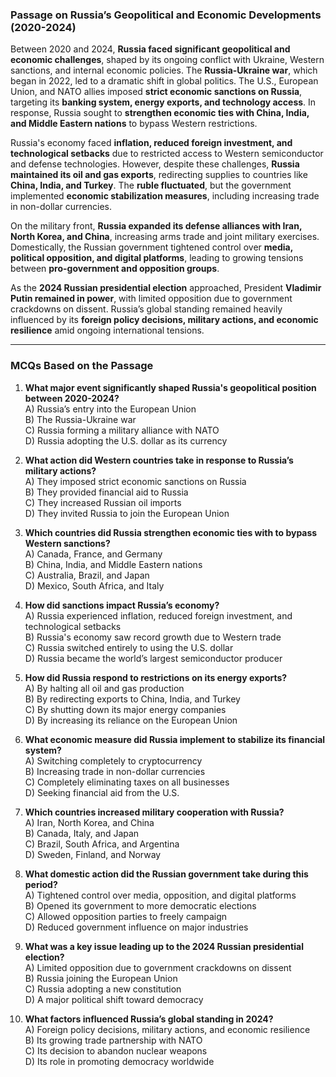 ### **Passage on Russia’s Geopolitical and Economic Developments (2020-2024)**      

Between 2020 and 2024, **Russia faced   significant     geopolitical and   economic  challenges**,    shaped by its ongoing conflict with Ukraine,  Western sanctions, and internal economic policies. The **Russia-Ukraine war**, which began in 2022, led     to a dramatic shift in global politics. The U.S., European  Union, and NATO allies  imposed **strict economic sanctions on Russia**, targeting its **banking system,  energy exports, and technology  access**. In response, Russia sought to **strengthen economic ties    with China, India, and Middle Eastern nations** to bypass Western restrictions.    

Russia's   economy faced **inflation, reduced     foreign investment, and technological setbacks** due to restricted  access to  Western semiconductor and defense technologies. However, despite these challenges, **Russia maintained its oil and gas exports**, redirecting supplies to  countries like **China, India, and Turkey**. The **ruble fluctuated**, but the government   implemented **economic stabilization measures**, including increasing trade in non-dollar currencies.  

On the military front, **Russia expanded its defense alliances with Iran,     North Korea, and China**, increasing arms  trade and joint military exercises. Domestically, the Russian government tightened control over **media, political  opposition, and digital platforms**, leading to     growing tensions between **pro-government and opposition groups**.  

As the **2024 Russian presidential election** approached, President **Vladimir Putin remained in power**, with limited opposition due to government crackdowns on dissent. Russia’s global standing remained heavily influenced by its **foreign policy decisions, military actions, and economic resilience** amid ongoing international tensions.  

---  

### **MCQs Based on the Passage**  

1. **What major event significantly shaped Russia's geopolitical position between 2020-2024?**  
   A) Russia’s entry into the European Union  
   B) The Russia-Ukraine war  
   C) Russia forming a military alliance with NATO  
   D) Russia adopting the U.S. dollar as its currency  

2. **What action did Western countries take in response to Russia’s military actions?**  
   A) They imposed strict economic sanctions on Russia  
   B) They provided financial aid to Russia  
   C) They increased Russian oil imports  
   D) They invited Russia to join the European Union  

3. **Which countries did Russia strengthen economic ties with to bypass Western sanctions?**  
   A) Canada, France, and Germany  
   B) China, India, and Middle Eastern nations  
   C) Australia, Brazil, and Japan  
   D) Mexico, South Africa, and Italy  

4. **How did sanctions impact Russia’s economy?**  
   A) Russia experienced inflation, reduced foreign investment, and technological setbacks  
   B) Russia's economy saw record growth due to Western trade  
   C) Russia switched entirely to using the U.S. dollar  
   D) Russia became the world’s largest semiconductor producer  

5. **How did Russia respond to restrictions on its energy exports?**  
   A) By halting all oil and gas production  
   B) By redirecting exports to China, India, and Turkey  
   C) By shutting down its major energy companies  
   D) By increasing its reliance on the European Union  

6. **What economic measure did Russia implement to stabilize its financial system?**  
   A) Switching completely to cryptocurrency  
   B) Increasing trade in non-dollar currencies  
   C) Completely eliminating taxes on all businesses  
   D) Seeking financial aid from the U.S.  

7. **Which countries increased military cooperation with Russia?**  
   A) Iran, North Korea, and China  
   B) Canada, Italy, and Japan  
   C) Brazil, South Africa, and Argentina  
   D) Sweden, Finland, and Norway  

8. **What domestic action did the Russian government take during this period?**  
   A) Tightened control over media, opposition, and digital platforms  
   B) Opened its government to more democratic elections  
   C) Allowed opposition parties to freely campaign  
   D) Reduced government influence on major industries  

9. **What was a key issue leading up to the 2024 Russian presidential election?**  
   A) Limited opposition due to government crackdowns on dissent  
   B) Russia joining the European Union  
   C) Russia adopting a new constitution  
   D) A major political shift toward democracy  

10. **What factors influenced Russia’s global standing in 2024?**  
   A) Foreign policy decisions, military actions, and economic resilience  
   B) Its growing trade partnership with NATO  
   C) Its decision to abandon nuclear weapons  
   D) Its role in promoting democracy worldwide  
